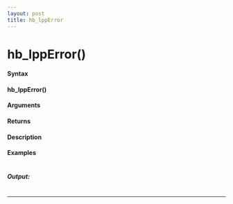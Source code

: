 ```yaml
---
layout: post
title: hb_lppError
---
```


# hb_lppError()


#### Syntax

#### hb_lppError()

#### Arguments

#### Returns

#### Description

#### Examples

```

```

##### Output:

```

```

---